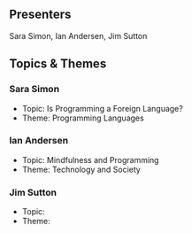 ## Presenters

Sara Simon, Ian Andersen, Jim Sutton

## Topics & Themes

### Sara Simon

* Topic: Is Programming a Foreign Language?
* Theme: Programming Languages

### Ian Andersen

* Topic: Mindfulness and Programming
* Theme: Technology and Society

### Jim Sutton

* Topic:
* Theme: 
